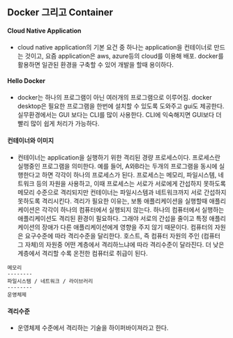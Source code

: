 ## Docker 그리고 Container

#### Cloud Native Application
- cloud native application의 기본 요건 중 하나는 application을 컨테이너로 만드는 것이고, 요즘 application은 aws, azure등의 cloud를 이용해 배포. docker를 활용하면 일관된 환경을 구축할 수 있어 개발을 할때 용이하다.

#### Hello Docker
- docker는 하나의 프로그램이 아닌 여러개의 프로그램으로 이루어짐. docker desktop은 필요한 프로그램을 한번에 설치할 수 있도록 도와주고 gui도 제공한다. 실무환경에서는 GUI 보다는 CLI를 많이 사용한다. CLI에 익숙해지면 GUI보다 더 빨리 많이 쉽게 처리가 가능하다. 

#### 컨테이너와 이미지
- 컨테이너는 application을 실행하기 위한 격리된 경량 프로세스이다. 프로세스란 실행중인 프로그램을 의미한다. 예를 들어, A와B라는 두개의 프로그램을 동시에 실행한다고 하면 각각이 하나의 프로세스가 된다. 프로세스는 메모리, 파일시스템, 네트워크 등의 자원을 사용하고, 이때 프로세스는 서로가 서로에게 간섭하지 못하도록 메모리 수준으로 격리되지만 컨테이너는 파일시스템과 네트워크까지 서로 간섭하지 못하도록 격리시킨다. 격리가 필요한 이유는, 보통 애플리케이션을 실행할때 애플리케이션은 각각이 하나의 컴퓨터에서 실행되지 않는다. 하나의 컴퓨터에서 실행하는 애플리케이션도 격리된 환경이 필요하다. 그래야 서로의 간섭을 줄이고 특정 애플리케이션의 장애가 다른 애플리케이션에게 영향을 주지 않기 때문이다. 컴퓨터의 자원은 요구수준에 따라 격리수준을 달리한다. 호스트, 즉 컴퓨터 자원의 주인 (컴퓨터 그 자체)의 자원중 어떤 계층에서 격리하느냐에 따라 격리수준이 달라진다. 더 낮은 계층에서 격리할 수록 온전한 컴퓨터로 취급이 된다. 
```
메모리
--------
파일시스템 / 네트워크 / 라이브러리
--------
운영체제
```
#### 격리수준
- 운영체제 수준에서 격리하는 기술을 하이퍼바이져라고 한다. 